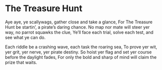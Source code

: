 # The Treasure Hunt

Aye aye, ye scallywags, gather close and take a glance,
For The Treasure Hunt be startin’, a pirate’s daring chance.
No map nor mate will steer yer way, no parrot squawks the clue,
Ye’ll face each trial, solve each test, and see what ye can do.

Each riddle be a crashing wave, each task the roaring sea,
To prove yer wit, yer grit, yer nerve, yer pirate destiny.
So hoist yer flag and set yer course before the daylight fades,
For only the bold and sharp of mind will claim the prize that waits.

